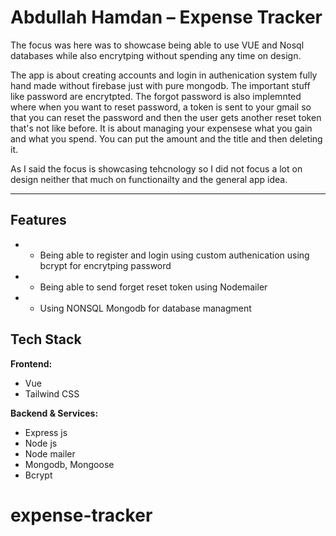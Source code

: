 # Abdullah Hamdan – Expense Tracker

The focus was here was to showcase being able to use VUE and Nosql databases while also encrytping without spending any time on design.

The app is about creating accounts and login in authenication system fully hand made without firebase just with pure mongodb. The important stuff like password are encrytpted. The forgot password is also implemnted where when you want to reset password, a token is sent to your gmail so that you can reset the password and then the user gets another reset token that's not like before. It is about managing your expensese what you gain and what you spend. You can put the amount and the title and then deleting it.

As I said the focus is showcasing tehcnology so I did not focus a lot on design neither that much on functionailty and the general app idea.

---

## Features

- - Being able to register and login using custom authenication using bcrypt for encrytping password

- - Being able to send forget reset token using Nodemailer

- - Using NONSQL Mongodb for database managment

## Tech Stack

**Frontend:**

- Vue
- Tailwind CSS

**Backend & Services:**

- Express js
- Node js
- Node mailer
- Mongodb, Mongoose
- Bcrypt
# expense-tracker
